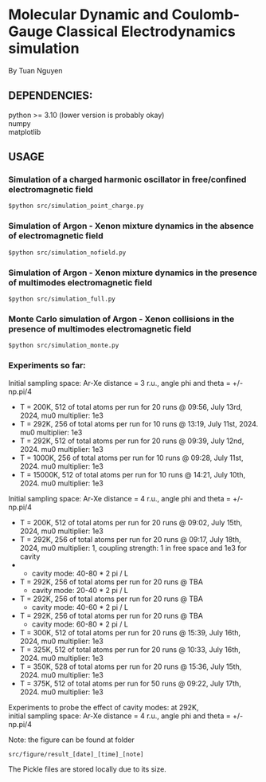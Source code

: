 # Molecular Dynamic and Coulomb-Gauge Classical Electrodynamics simulation

By Tuan Nguyen

## DEPENDENCIES:
python >= 3.10 (lower version is probably okay)  
numpy  
matplotlib  

## USAGE
### Simulation of a charged harmonic oscillator in free/confined electromagnetic field
```
$python src/simulation_point_charge.py
```

### Simulation of Argon - Xenon mixture dynamics in the absence of electromagnetic field
```
$python src/simulation_nofield.py
```

### Simulation of Argon - Xenon mixture dynamics in the presence of multimodes electromagnetic field
```
$python src/simulation_full.py
```

### Monte Carlo simulation of Argon - Xenon collisions in the presence of multimodes electromagnetic field
```
$python src/simulation_monte.py
```

### Experiments so far:
Initial sampling space: Ar-Xe distance = 3 r.u., angle phi and theta = +/- np.pi/4
- T = 200K, 512 of total atoms per run for 20 runs @ 09:56, July 13rd, 2024, mu0 multiplier: 1e3
- T = 292K, 256 of total atoms per run for 10 runs @ 13:19, July 11st, 2024. mu0 multiplier: 1e3
- T = 292K, 512 of total atoms per run for 20 runs @ 09:39, July 12nd, 2024. mu0 multiplier: 1e3
- T = 1000K, 256 of total atoms per run for 10 runs @ 09:28, July 11st, 2024. mu0 multiplier: 1e3  
- T = 15000K, 512 of total atoms per run for 10 runs @ 14:21, July 10th, 2024. mu0 multiplier: 1e3  

Initial sampling space: Ar-Xe distance = 4 r.u., angle phi and theta = +/- np.pi/4
- T = 200K, 512 of total atoms per run for 20 runs @ 09:02, July 15th, 2024, mu0 multiplier: 1e3
- T = 292K, 256 of total atoms per run for 20 runs @ 09:17, July 18th, 2024, mu0 multiplier: 1, coupling strength: 1 in free space and 1e3 for cavity
- + cavity mode: 40-80 * 2 pi / L
- T = 292K, 256 of total atoms per run for 20 runs @ TBA
  + cavity mode: 20-40 * 2 pi / L
- T = 292K, 256 of total atoms per run for 20 runs @ TBA
  + cavity mode: 40-60 * 2 pi / L
- T = 292K, 256 of total atoms per run for 20 runs @ TBA
  + cavity mode: 60-80 * 2 pi / L
- T = 300K, 512 of total atoms per run for 20 runs @ 15:39, July 16th, 2024, mu0 multiplier: 1e3
- T = 325K, 512 of total atoms per run for 20 runs @ 10:33, July 16th, 2024. mu0 multiplier: 1e3
- T = 350K, 528 of total atoms per run for 20 runs @ 15:36, July 15th, 2024. mu0 multiplier: 1e3
- T = 375K, 512 of total atoms per run for 50 runs @ 09:22, July 17th, 2024. mu0 multiplier: 1e3

Experiments to probe the effect of cavity modes: at 292K,  
initial sampling space: Ar-Xe distance = 4 r.u., angle phi and theta = +/- np.pi/4

Note: the figure can be found at folder
```
src/figure/result_[date]_[time]_[note]
```
The Pickle files are stored locally due to its size.
